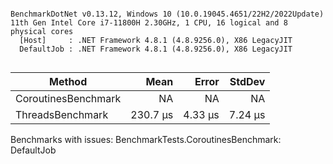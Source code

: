 ```

BenchmarkDotNet v0.13.12, Windows 10 (10.0.19045.4651/22H2/2022Update)
11th Gen Intel Core i7-11800H 2.30GHz, 1 CPU, 16 logical and 8 physical cores
  [Host]     : .NET Framework 4.8.1 (4.8.9256.0), X86 LegacyJIT
  DefaultJob : .NET Framework 4.8.1 (4.8.9256.0), X86 LegacyJIT


```
| Method              | Mean     | Error   | StdDev  |
|-------------------- |---------:|--------:|--------:|
| CoroutinesBenchmark |       NA |      NA |      NA |
| ThreadsBenchmark    | 230.7 μs | 4.33 μs | 7.24 μs |

Benchmarks with issues:
  BenchmarkTests.CoroutinesBenchmark: DefaultJob
